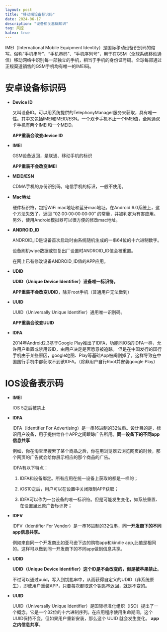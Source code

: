 ```yaml
---
layout: post
title: "移动端设备标识码"
date: 2024-06-17
description: "设备相关基础知识"
tag: 风控
katex: true
---
```


IMEI（International Mobile Equipment Identity）是国际移动设备识别码的缩写。俗称“手机串号”、“手机串码”、“手机序列号”，用于在GSM（全球系统移动通信）移动网络中识别每一部独立的手机，相当于手机的身份证号码。全球每部通过正规渠道销售的GSM手机均有唯一的IMEI码。

# 安卓设备标识码

- **Device ID**

  又叫设备ID。可以用系统提供的TelephonyManager服务来获取，具有唯一性。其中又包括IMEI和MEID/ESN。一个双卡手机不止一个IMEI值，全网通双卡手机有两个IMEI和一个MEID。

  **APP重装会改变device ID**

- **IMEI**

  GSM设备返回，是联通、移动手机的标识

  **APP重装不会改变IMEI**

- **MEID/ESN**

  CDMA手机的身份识别码，电信手机的标识，一般不使用。

- **Mac地址**

  硬件标识符，包括WiFi mac地址和蓝牙mac地址。在Android 6.0系统上，这个方法失效了，返回 “02:00:00:00:00:00” 的常量，并被判定为有害应用。另外，使用Android模拟器可以很方便的修改mac地址。

- **ANDROID_ID**

  ANDROID_ID是设备首次启动时由系统随机生成的一串64位的十六进制数字。

  设备刷机wipe数据或恢复出厂设置时ANDROID_ID值会被重置。

  在网上已有修改设备ANDROID_ID值的APP应用。

- **UDID**

  **UDID（Unique Device Identifier）设备唯一标识符。**

  **APP重装不会改变UDID**，除非root手机（普通用户无法做到）

- **UUID**

  UUID（Universally Unique Identifier）通用唯一识别码。

  **APP重装会改变UUID**

- **IDFA**

  2014年Android2.3基于Google Play推出了IDFA，功能同IOS的IDFA一样，允许用户重置或禁用该ID，由用户决定是否愿意被追踪。
  但是在中国发行的国行手机由于某些原因，google地图、Play等基础App被阉割掉了，这样导致在中国国行手机中都获取不到该IDFA。（除非用户自行Root并安装google Play）

# IOS设备表示码

- **IMEI**

  IOS 5之后被禁止
  
- **IDFA**

  IDFA（Identifier For Advertising）是一串16进制的32位串。设计目的是，标识用户设备，用于提供给各个APP之间跟踪广告所用。**同一设备下的不同app信息共享**
  
  例如，你在淘宝里搜索了某个商品之后，你在用浏览器去浏览网页的时候，那个网页的广告就会给你展示相应的那个商品的广告。
  
  IDFA有以下特点：
  
  1. IDFA和设备绑定。所有应用在统一设备上获取的都是一样的；
  
  2. iOS10之后，用户可以在设置中关闭限制APP获取；
  
  3. IDFA可以作为一台设备的唯一标识符。但是可能发生变化，如系统重置、在设置里还原广告标识符；

- **IDFV**
  
  IDFV（Identifier For Vendor）是一串16进制的32位串，**同一开发商下的不同app信息共享。**
  
  例如来自同一个开发商比如亚马逊下边的购物app和kindle app,此值是相同的。这样可以做到同一开发商下的不同app做到信息共享。
  
- **UDID**
  
  **UDID（Unique Device Identifier）这个ID是不会改变的，但是被苹果禁止**。
  
  不过可以通过uuid，写入到钥匙串中，从而获得自定义的UDID（非系统原生），即使用户重装APP，只要每次都取这个钥匙串返回，就是不变的。
  
- **UUID**
  
  UUID（Universally Unique Identifier）是国际标准化组织（ISO）提出了一个概念。它是一个32位的十六进制序列。在应用程序使用生命期间，这个 UUID保持不变。但如果用户重新安装，那么这个 UUID 就会发生变化。 **app之内信息共享**。
  
  
  
  
  
  

